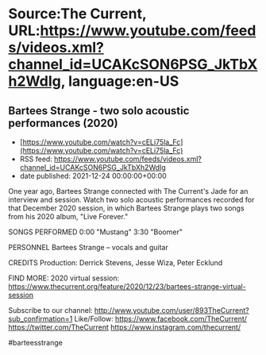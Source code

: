 # Source:The Current, URL:https://www.youtube.com/feeds/videos.xml?channel_id=UCAKcSON6PSG_JkTbXh2WdIg, language:en-US

## Bartees Strange - two solo acoustic performances (2020)
 - [https://www.youtube.com/watch?v=cELi75la_Fc](https://www.youtube.com/watch?v=cELi75la_Fc)
 - RSS feed: https://www.youtube.com/feeds/videos.xml?channel_id=UCAKcSON6PSG_JkTbXh2WdIg
 - date published: 2021-12-24 00:00:00+00:00

One year ago, Bartees Strange connected with The Current's Jade for an interview and session. Watch two solo acoustic performances recorded for that December 2020 session, in which Bartees Strange plays two songs from his 2020 album, "Live Forever."

SONGS PERFORMED
0:00 "Mustang"
3:30 "Boomer"

PERSONNEL
Bartees Strange – vocals and guitar

CREDITS
Production: Derrick Stevens, Jesse Wiza, Peter Ecklund

FIND MORE:
2020 virtual session: https://www.thecurrent.org/feature/2020/12/23/bartees-strange-virtual-session

Subscribe to our channel:
http://www.youtube.com/user/893TheCurrent?sub_confirmation=1
Like/Follow:
https://www.facebook.com/TheCurrent/
https://twitter.com/TheCurrent
https://www.instagram.com/thecurrent/

#barteesstrange

